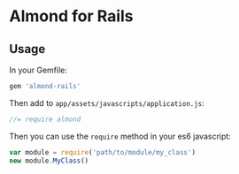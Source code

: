 # Almond for Rails

## Usage
In your Gemfile:

```ruby
gem 'almond-rails'
```

Then add to `app/assets/javascripts/application.js`:

```javascript
//= require almond 
```

Then you can use the `require` method in your es6 javascript:

```javascript
var module = require('path/to/module/my_class')
new module.MyClass()
```
